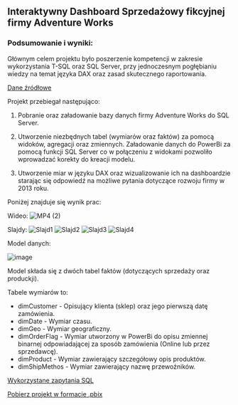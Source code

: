 
## Interaktywny Dashboard Sprzedażowy fikcyjnej firmy Adventure Works

### Podsumowanie i wyniki:

Głównym celem projektu było poszerzenie kompetencji w zakresie wykorzystania T-SQL oraz SQL Server, przy jednoczesnym pogłębianiu wiedzy na temat języka DAX oraz zasad skutecznego raportowania.

[Dane źródłowe](https://learn.microsoft.com/en-us/sql/samples/adventureworks-install-configure?view=sql-server-ver16&tabs=ssms) 


Projekt przebiegał następująco:

1. Pobranie oraz załadowanie bazy danych firmy Adventure Works do SQL Server.

2. Utworzenie niezbędnych tabel (wymiarów oraz faktów) za pomocą widoków, agregacji oraz zmiennych. Załadowanie danych do PowerBi za pomocą funkcji SQL Server co w połączeniu z widokami pozwoliło wprowadzać korekty do kreacji modelu.
   
3. Utworzenie miar w języku DAX oraz wizualizowanie ich na dashboardzie starając się odpowiedź na możliwe pytania dotyczące rozwoju firmy w 2013 roku.
   
Poniżej znajduje się wynik prac:

Wideo:
![MP4 (2)](https://github.com/nor0509/portfolioPL/assets/167141010/bb3c8df3-770d-41f1-bc4a-7125ae9fd1c4)



Slajdy:
![Slajd1](https://github.com/nor0509/portfolioPL/assets/167141010/2a2fb7f2-ac73-48b2-b186-1697c6bd4663)
![Slajd2](https://github.com/nor0509/portfolioPL/assets/167141010/198536f1-a96b-4ac9-9512-4a1fc3147102)
![Slajd3](https://github.com/nor0509/portfolioPL/assets/167141010/1c29403a-8da7-4e8d-b658-1234f05163df)
![Slajd4](https://github.com/nor0509/portfolioPL/assets/167141010/ef9c03e2-d066-4a43-af92-095f8247d4bf)





Model danych:

![image](https://github.com/nor0509/portfolioPL/assets/167141010/8f6df7c8-af5c-431b-984b-cb72559378f3)

Model składa się z dwóch tabel faktów (dotyczących sprzedaży oraz produckji). 

Tabele wymiarów to:
- dimCustomer - Opisujący klienta (sklep) oraz jego pierwszą datę zamówienia.
- dimDate - Wymiar czasu.
- dimGeo - Wymiar geograficzny.
- dimOrderFlag - Wymiar utworzony w PowerBi do opisu zmiennej binarnej odpowiadającej za sposób zamówienia (Online lub przez sprzedawcę).
- dimProduct - Wymiar zawierający szczegółowy opis produktów.
- dimShipMethos - Wymiar zawierający nazwę przewoźników.

[Wykorzystane zapytania SQL](https://github.com/nor0509/portfolioPL/blob/main/projekty/projekt2/DimCreation.sql)


[Pobierz projekt w formacie .pbix](https://github.com/nor0509/portfolioPL/tree/main/projekty/projekt2)
